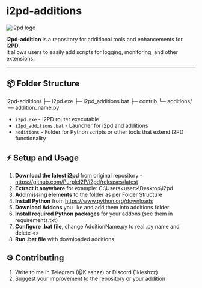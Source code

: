 # i2pd-additions

![i2pd logo](https://avatars.githubusercontent.com/u/10586309?s=200&v=4)

**i2pd-addition** is a repository for additional tools and enhancements for **I2PD**.  
It allows users to easily add scripts for logging, monitoring, and other extensions.

---

## 📦 Folder Structure

i2pd-addition/
├─ i2pd.exe
├─ i2pd_additions.bat
├─ contrib
└─ additions/
└─ addition_name.py

- `i2pd.exe` - I2PD router executable
- `i2pd_additions.bat` - Launcher for i2pd and additions
- `additions` - Folder for Python scripts or other tools that extend I2PD functionality

## ⚡ Setup and Usage
1. **Download the latest i2pd** from original repository - https://github.com/PurpleI2P/i2pd/releases/latest
2. **Extract it anywhere** for example: C:\Users\<user>\Desktop\i2pd
3. **Add missing elements** to the folder as per Folder Structure
4. **Install Python** from https://www.python.org/downloads
5. **Download Addons** you like and add them into additions folder
6. **Install required Python packages** for your addons (see them in requirements.txt)
7. **Configure .bat file**, change AdditionName.py to real .py name and delete <>
8. **Run .bat file** with downloaded additions

## ⚙️ Contributing
1. Write to me in Telegram (@Kleshzz) or Discord (1kleshzz)
2. Suggest your improvement to the repository or your addition
